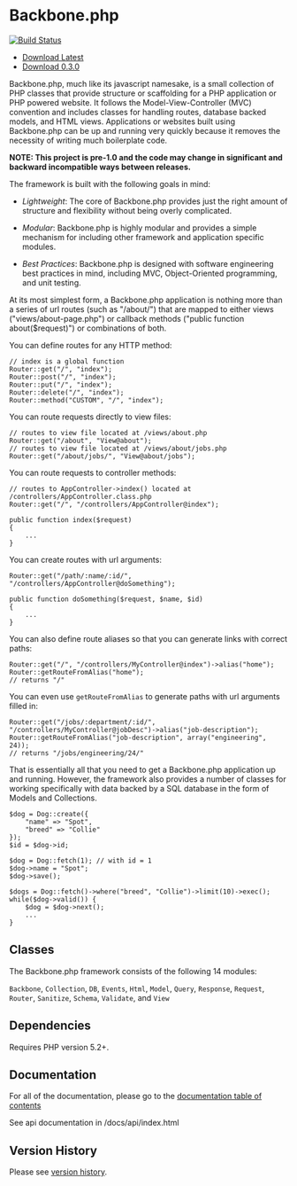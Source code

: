 Backbone.php
============

[![Build Status](https://travis-ci.org/jamesatracy/Backbone.php.png?branch=master)](https://travis-ci.org/jamesatracy/Backbone.php?branch=master)

* [Download Latest](https://github.com/jamesatracy/Backbone.php/archive/master.zip)
* [Download 0.3.0](https://github.com/jamesatracy/Backbone.php/releases/tag/0.3.0)

Backbone.php, much like its javascript namesake, is a small collection of PHP classes that provide structure or scaffolding for a PHP application or PHP powered website. It follows the Model-View-Controller (MVC) convention and includes classes for handling routes, database backed models, and HTML views. Applications or websites built using Backbone.php can be up and running very quickly because it removes the necessity of writing much boilerplate code.

**NOTE: This project is pre-1.0 and the code may change in significant and backward incompatible ways between releases.**

The framework is built with the following goals in mind:

* *Lightweight*: The core of Backbone.php provides just the right amount of structure and flexibility without being overly complicated.

* *Modular*: Backbone.php is highly modular and provides a simple mechanism for including other framework and application specific modules.

* *Best Practices*: Backbone.php is designed with software engineering best practices in mind, including MVC, Object-Oriented programming, and unit testing.

At its most simplest form, a Backbone.php application is nothing more than a series of url routes (such as "/about/") that are mapped to either views ("views/about-page.php") or callback methods ("public function about($request)") or combinations of both. 

You can define routes for any HTTP method:

	// index is a global function
	Router::get("/", "index");
	Router::post("/", "index");
	Router::put("/", "index");
	Router::delete("/", "index");
	Router::method("CUSTOM", "/", "index");
	
You can route requests directly to view files:

	// routes to view file located at /views/about.php
	Router::get("/about", "View@about");
	// routes to view file located at /views/about/jobs.php
	Router::get("/about/jobs/", "View@about/jobs");
	
You can route requests to controller methods:

	// routes to AppController->index() located at /controllers/AppController.class.php
	Router::get("/", "/controllers/AppController@index");
	
	public function index($request)
	{
		...
	}
	
You can create routes with url arguments:

	Router::get("/path/:name/:id/", "/controllers/AppController@doSomething");
	
	public function doSomething($request, $name, $id)
	{
		...
	}

You can also define route aliases so that you can generate links with correct paths:

	Router::get("/", "/controllers/MyController@index")->alias("home");
	Router::getRouteFromAlias("home");
	// returns "/"
	
You can even use `getRouteFromAlias` to generate paths with url arguments filled in:
	
	Router::get("/jobs/:department/:id/", "/controllers/MyController@jobDesc")->alias("job-description");
	Router::getRouteFromAlias("job-description", array("engineering", 24));
	// returns "/jobs/engineering/24/"

That is essentially all that you need to get a Backbone.php application up and running. However, the framework also provides a number of classes for working specifically with data backed by a SQL database in the form of Models and Collections.

	$dog = Dog::create({
		"name" => "Spot",
		"breed" => "Collie"
	});
	$id = $dog->id;
	
	$dog = Dog::fetch(1); // with id = 1
	$dog->name = "Spot";
	$dog->save();
	
	$dogs = Dog::fetch()->where("breed", "Collie")->limit(10)->exec();
	while($dog->valid()) {
		$dog = $dog->next();
		...
	}

Classes
-------

The Backbone.php framework consists of the following 14 modules: 

`Backbone`, `Collection`, `DB`, `Events`, `Html`, `Model`, `Query`, `Response`, `Request`, `Router`, `Sanitize`, `Schema`, `Validate`, and `View`

Dependencies
------------

Requires PHP version 5.2+. 
		
Documentation
-------------

For all of the documentation, please go to the [documentation table of contents](https://github.com/jamesatracy/Backbone.php/blob/master/docs/toc.md)

See api documentation in /docs/api/index.html

Version History
---------------

Please see [version history](https://github.com/jamesatracy/Backbone.php/blob/master/versions.md).
